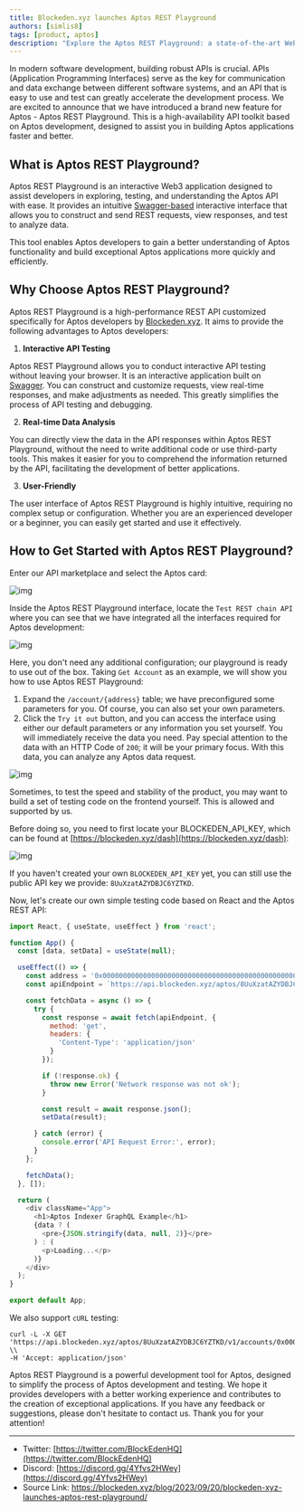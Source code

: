 ```yaml
---
title: Blockeden.xyz launches Aptos REST Playground
authors: [simlis8]
tags: [product, aptos]
description: "Explore the Aptos REST Playground: a state-of-the-art Web3 toolkit for developers. Dive into its features for interactive API testing, real-time data analysis, and user-friendly interface, all optimized for Aptos application development. Unveiled by Blockeden.xyz, it's the ultimate solution for efficient and seamless Aptos API exploration and understanding."
---
```


In modern software development, building robust APIs is crucial. APIs (Application Programming Interfaces) serve as the key for communication and data exchange between different software systems, and an API that is easy to use and test can greatly accelerate the development process. We are excited to announce that we have introduced a brand new feature for Aptos - Aptos REST Playground. This is a high-availability API toolkit based on Aptos development, designed to assist you in building Aptos applications faster and better.

## **What is Aptos REST Playground?**

Aptos REST Playground is an interactive Web3 application designed to assist developers in exploring, testing, and understanding the Aptos API with ease. It provides an intuitive [Swagger-based](https://swagger.io/) interactive interface that allows you to construct and send REST requests, view responses, and test to analyze data.

This tool enables Aptos developers to gain a better understanding of Aptos functionality and build exceptional Aptos applications more quickly and efficiently.

## **Why Choose Aptos REST Playground?**

Aptos REST Playground is a high-performance REST API customized specifically for Aptos developers by [Blockeden.xyz](https://blockeden.xyz/). It aims to provide the following advantages to Aptos developers:

1. **Interactive API Testing**

Aptos REST Playground allows you to conduct interactive API testing without leaving your browser. It is an interactive application built on [Swagger](https://swagger.io/). You can construct and customize requests, view real-time responses, and make adjustments as needed. This greatly simplifies the process of API testing and debugging.

2. **Real-time Data Analysis**

You can directly view the data in the API responses within Aptos REST Playground, without the need to write additional code or use third-party tools. This makes it easier for you to comprehend the information returned by the API, facilitating the development of better applications.

3. **User-Friendly**

The user interface of Aptos REST Playground is highly intuitive, requiring no complex setup or configuration. Whether you are an experienced developer or a beginner, you can easily get started and use it effectively.

## **How to Get Started with Aptos REST Playground?**

Enter our API marketplace and select the Aptos card:

![img](https://mirror.xyz/_next/image?url=https%3A%2F%2Fimages.mirror-media.xyz%2Fpublication-images%2FwHKJoqtjHOgP_LiNqxJLh.png&w=3840&q=75)

Inside the Aptos REST Playground interface, locate the `Test REST chain API` where you can see that we have integrated all the interfaces required for Aptos development:

![img](https://mirror.xyz/_next/image?url=https%3A%2F%2Fimages.mirror-media.xyz%2Fpublication-images%2FG0cNmuGv8kK8UA124qiIl.png&w=3840&q=75)

Here, you don't need any additional configuration; our playground is ready to use out of the box. Taking `Get Account` as an example, we will show you how to use Aptos REST Playground:

1. Expand the `/account/{address}` table; we have preconfigured some parameters for you. Of course, you can also set your own parameters.
2. Click the `Try it out` button, and you can access the interface using either our default parameters or any information you set yourself. You will immediately receive the data you need. Pay special attention to the data with an HTTP Code of `200`; it will be your primary focus. With this data, you can analyze any Aptos data request.

![img](https://mirror.xyz/_next/image?url=https%3A%2F%2Fimages.mirror-media.xyz%2Fpublication-images%2F_GH8ccGTeYkPRxVkrB6bb.png&w=3840&q=75)

Sometimes, to test the speed and stability of the product, you may want to build a set of testing code on the frontend yourself. This is allowed and supported by us.

Before doing so, you need to first locate your BLOCKEDEN_API_KEY, which can be found at [https://blockeden.xyz/dash](https://blockeden.xyz/dash):

![img](https://mirror.xyz/_next/image?url=https%3A%2F%2Fimages.mirror-media.xyz%2Fpublication-images%2FJYYc1pr2bz-AKdwLSAvOa.png&w=3840&q=75)

If you haven't created your own `BLOCKEDEN_API_KEY` yet, you can still use the public API key we provide: `8UuXzatAZYDBJC6YZTKD`.

Now, let's create our own simple testing code based on React and the Aptos REST API:

```js
import React, { useState, useEffect } from 'react';

function App() {
  const [data, setData] = useState(null);

  useEffect(() => {
    const address = '0x0000000000000000000000000000000000000000000000000000000000dead';
    const apiEndpoint = `https://api.blockeden.xyz/aptos/8UuXzatAZYDBJC6YZTKD/v1/accounts/${address}`;

    const fetchData = async () => {
      try {
        const response = await fetch(apiEndpoint, {
          method: 'get',
          headers: {
            'Content-Type': 'application/json'
          }
        });

        if (!response.ok) {
          throw new Error('Network response was not ok');
        }

        const result = await response.json();
        setData(result);

      } catch (error) {
        console.error('API Request Error:', error);
      }
    };

    fetchData();
  }, []);

  return (
    <div className="App">
      <h1>Aptos Indexer GraphQL Example</h1>
      {data ? (
        <pre>{JSON.stringify(data, null, 2)}</pre>
      ) : (
        <p>Loading...</p>
      )}
    </div>
  );
}

export default App;
```

We also support `cURL` testing:

```plain
curl -L -X GET 'https://api.blockeden.xyz/aptos/8UuXzatAZYDBJC6YZTKD/v1/accounts/0x0000000000000000000000000000000000000000000000000000000000dead' \\
-H 'Accept: application/json'
```

Aptos REST Playground is a powerful development tool for Aptos, designed to simplify the process of Aptos development and testing. We hope it provides developers with a better working experience and contributes to the creation of exceptional applications. If you have any feedback or suggestions, please don't hesitate to contact us. Thank you for your attention!

------

- Twitter: [https://twitter.com/BlockEdenHQ](https://twitter.com/BlockEdenHQ)
- Discord: [https://discord.gg/4Yfvs2HWey](https://discord.gg/4Yfvs2HWey)
- Source Link: https://blockeden.xyz/blog/2023/09/20/blockeden-xyz-launches-aptos-rest-playground/
